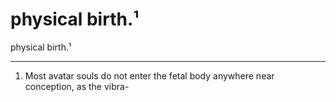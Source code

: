 # physical birth.¹

physical birth.¹

______________________
1.   Most avatar souls do not enter the fetal body anywhere near conception, as the vibra-